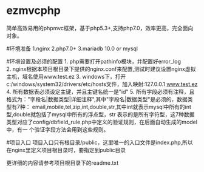 # ezmvcphp
简单高效易用的phpmvc框架，基于php5.3+,支持php7.0，效率更高，完全面向对象。

#环境准备
        1.nginx
        2.php7.0+
        3.mariadb 10.0 or mysql
        
#环境设置及必须的配置
        1. php需要打开pathinfo模块，并配置好error_log<br>
        2. nginx根据本项目根目录下提供的nginx.conf来配置,测试时建议设置nginx虚拟主机，域名使用www.test.ez
        3. windows下，打开c:/windows/system32/drivers/etc/hosts文件，加入映射:127.0.0.1 www.test.ez
        4. 所有数据表必须设定主键，并且主键名统一是"id"
        5. 所有字段必须有注释，且格式为："字段名|数据类型|详细注释",其中"字段名|数据类型"是必须的，数据类型有7种：
        email,mobile,tel,zip,int,double,str,其中int就表示mysql中所有的int型,double就包括了mysql中所有的浮点型，str
        表示的是所有字符型，这7种数据类型对应了config/dbfield_rule.php中定义的验证规则，在后面自动生成的model中，有一
        个验证字段方法会用到这些规则。

#项目入口
        项目入口只有根目录/public，这里唯一的入口文件是index.php,所以在nginx里定义项目根目录时，要指定到public目录
		
更详细的内容请参考项目根目录下的readme.txt
